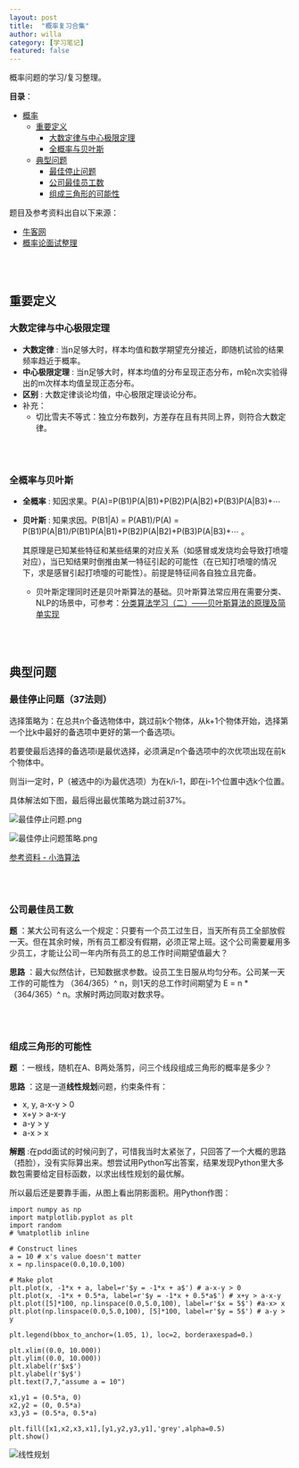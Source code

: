 ```yaml
---
layout: post
title:  "概率复习合集"
author: willa
category: [学习笔记]
featured: false
---
```


概率问题的学习/复习整理。

__目录__：
- [概率](#概率)
  * [重要定义](#重要定义)
    + [大数定律与中心极限定理](#大数定律与中心极限定理)
    + [全概率与贝叶斯](#全概率与贝叶斯)
  * [典型问题](#典型问题)
    + [最佳停止问题](#最佳停止问题37法则)
    + [公司最佳员工数](#公司最佳员工数)
    + [组成三角形的可能性](#组成三角形的可能性)


题目及参考资料出自以下来源：
- [牛客网](https://www.nowcoder.com/tutorial/95/b53cf42a963e4f25aacae2251e8efaf8)
- [概率论面试整理](https://blog.csdn.net/qq_39504764/article/details/93735847)


<br/>
<br/>

## 重要定义
### 大数定律与中心极限定理

- __大数定律__ : 当n足够大时，样本均值和数学期望充分接近，即随机试验的结果频率趋近于概率。
- __中心极限定理__ : 当n足够大时，样本均值的分布呈现正态分布，m轮n次实验得出的m次样本均值呈现正态分布。
- __区别__ : 大数定律谈论均值，中心极限定理谈论分布。
- 补充：
  * 切比雪夫不等式：独立分布数列，方差存在且有共同上界，则符合大数定律。

<br/>
<br/>

### 全概率与贝叶斯

- __全概率__ : 知因求果。P(A)=P(B1)P(A&#124;B1)+P(B2)P(A&#124;B2)+P(B3)P(A&#124;B3)+⋯ 
- __贝叶斯__ : 知果求因。P(B1&#124;A) = P(AB1)/P(A) = P(B1)P(A&#124;B1)/P(B1)P(A&#124;B1)+P(B2)P(A&#124;B2)+P(B3)P(A&#124;B3)+⋯ 。

  其原理是已知某些特征和某些结果的对应关系（如感冒或发烧均会导致打喷嚏对应），当已知结果时倒推由某一特征引起的可能性（在已知打喷嚏的情况下，求是感冒引起打喷嚏的可能性）。前提是特征间各自独立且完备。
  
  * 贝叶斯定理同时还是贝叶斯算法的基础。贝叶斯算法常应用在需要分类、NLP的场景中，可参考：[分类算法学习（二）——贝叶斯算法的原理及简单实现](https://blog.csdn.net/weixin_41988628/article/details/80383959?utm_medium=distribute.pc_relevant.none-task-blog-BlogCommendFromMachineLearnPai2-1.edu_weight&depth_1-utm_source=distribute.pc_relevant.none-task-blog-BlogCommendFromMachineLearnPai2-1.edu_weight)
  
<br/>
<br/>

## 典型问题
### 最佳停止问题（37法则）


选择策略为：在总共n个备选物体中，跳过前k个物体，从k+1个物体开始，选择第一个比k中最好的备选项中更好的第一个备选项i。

若要使最后选择的备选项i是最优选择，必须满足n个备选项中的次优项出现在前k个物体中。

则当i一定时，P（被选中的i为最优选项）为在k/i-1，即在i-1个位置中选k个位置。

具体解法如下图，最后得出最优策略为跳过前37%。


![最佳停止问题.png](https://i.loli.net/2020/09/22/XHd3peYbvqsZVJE.png)

![最佳停止问题策略.png](https://i.loli.net/2020/09/22/M2dpmaDgjvXiOx1.png)

[参考资料 - 小浩算法](https://blog.csdn.net/weixin_40446252/article/details/106798964?utm_medium=distribute.pc_relevant.none-task-blog-title-3&spm=1001.2101.3001.4242)

<br/>
<br/>

### 公司最佳员工数

__题__ ：某大公司有这么一个规定：只要有一个员工过生日，当天所有员工全部放假一天。但在其余时候，所有员工都没有假期，必须正常上班。这个公司需要雇用多少员工，才能让公司一年内所有员工的总工作时间期望值最大？

__思路__ ：最大似然估计，已知数据求参数。设员工生日服从均匀分布。公司某一天工作的可能性为 （364/365）^ n，则1天的总工作时间期望为 E = n * （364/365）^ n。求解时两边同取对数求导。

<br/>
<br/>

### 组成三角形的可能性

__题__ ：一根线，随机在A、B两处落剪，问三个线段组成三角形的概率是多少？

__思路__ ：这是一道**线性规划**问题，约束条件有：
 
 -  x, y, a-x-y > 0
 -  x+y > a-x-y
 -  a-y > y
 -  a-x > x 

__解题__ :在pdd面试的时候问到了，可惜我当时太紧张了，只回答了一个大概的思路（捂脸），没有实际算出来。想尝试用Python写出答案，结果发现Python里大多数包需要给定目标函数，以求出线性规划的最优解。

所以最后还是要靠手画，从图上看出阴影面积。用Python作图：

```
import numpy as np
import matplotlib.pyplot as plt
import random
# %matplotlib inline

# Construct lines
a = 10 # x's value doesn't matter
x = np.linspace(0.0,10.0,100)

# Make plot
plt.plot(x, -1*x + a, label=r'$y = -1*x + a$') # a-x-y > 0
plt.plot(x, -1*x + 0.5*a, label=r'$y = -1*x + 0.5*a$') # x+y > a-x-y
plt.plot([5]*100, np.linspace(0.0,5.0,100), label=r'$x = 5$') #a-x> x 
plt.plot(np.linspace(0.0,5.0,100), [5]*100, label=r'$y = 5$') # a-y > y 

plt.legend(bbox_to_anchor=(1.05, 1), loc=2, borderaxespad=0.)
    
plt.xlim((0.0, 10.000))
plt.ylim((0.0, 10.000))
plt.xlabel(r'$x$')
plt.ylabel(r'$y$')
plt.text(7,7,"assume a = 10")

x1,y1 = (0.5*a, 0)
x2,y2 = (0, 0.5*a)
x3,y3 = (0.5*a, 0.5*a)

plt.fill([x1,x2,x3,x1],[y1,y2,y3,y1],'grey',alpha=0.5)
plt.show()
```
![线性规划](https://i.loli.net/2020/10/01/EktARmn9eyNChJs.png)

<br/>
<br/>



